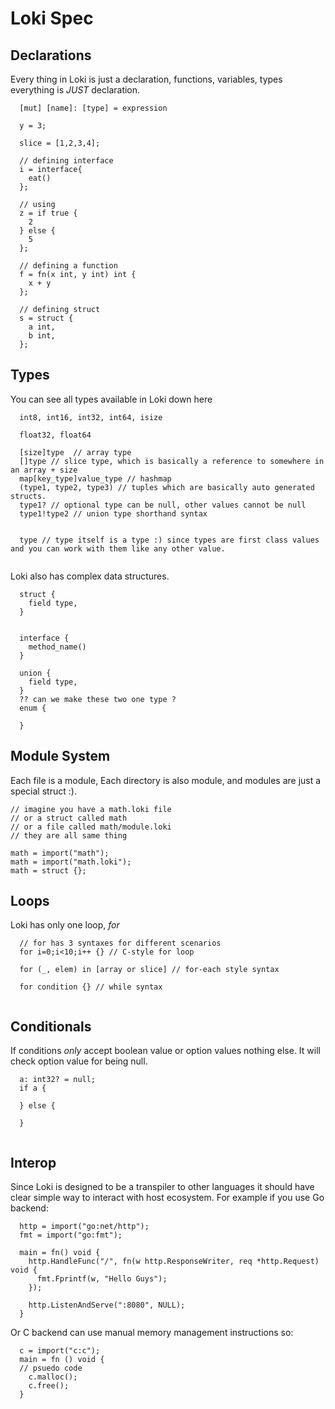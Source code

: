 # Loki Spec
## Declarations
Every thing in Loki is just a declaration, functions, variables, types everything is *JUST* declaration.
```
  [mut] [name]: [type] = expression 
```
```
  y = 3;

  slice = [1,2,3,4];

  // defining interface
  i = interface{
    eat()
  }; 
  
  // using 
  z = if true {
    2
  } else {
    5
  };

  // defining a function
  f = fn(x int, y int) int {
    x + y
  };

  // defining struct  
  s = struct {
    a int,
    b int,
  };
```

## Types
You can see all types available in Loki down here
```
  int8, int16, int32, int64, isize

  float32, float64
  
  [size]type  // array type
  []type // slice type, which is basically a reference to somewhere in an array + size
  map[key_type]value_type // hashmap  
  (type1, type2, type3) // tuples which are basically auto generated structs.
  type1? // optional type can be null, other values cannot be null
  type1!type2 // union type shorthand syntax

  
  type // type itself is a type :) since types are first class values and you can work with them like any other value.
  
```
Loki also has complex data structures.
```
  struct {
    field type,
  }
  
  
  interface {
    method_name()
  }
  
  union {
    field type,
  }
  ?? can we make these two one type ?
  enum {
    
  }
```

## Module System
Each file is a module, Each directory is also module, and modules are just a special struct :).
```
// imagine you have a math.loki file
// or a struct called math
// or a file called math/module.loki 
// they are all same thing

math = import("math");
math = import("math.loki");
math = struct {};
```

## Loops
Loki has only one loop, *for*
```
  // for has 3 syntaxes for different scenarios
  for i=0;i<10;i++ {} // C-style for loop
  
  for (_, elem) in [array or slice] // for-each style syntax
  
  for condition {} // while syntax
  
```


## Conditionals
If conditions *only* accept boolean value or option values nothing else. It will check option value for being null.
```
  a: int32? = null;
  if a {
    
  } else {
    
  }
  
```


## Interop
Since Loki is designed to be a transpiler to other languages it should have clear simple way to interact with host ecosystem. For example 
if you use Go backend:
```
  http = import("go:net/http");
  fmt = import("go:fmt");
  
  main = fn() void {
    http.HandleFunc("/", fn(w http.ResponseWriter, req *http.Request) void {
      fmt.Fprintf(w, "Hello Guys"); 
    });
    
    http.ListenAndServe(":8080", NULL);
  }
```

Or C backend can use manual memory management instructions so:
```
  c = import("c:c");
  main = fn () void {
  // psuedo code
    c.malloc();
    c.free();
  }
```
